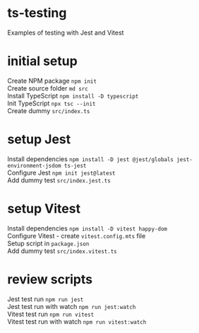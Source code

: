 # ts-testing
Examples of testing with Jest and Vitest

# initial setup
Create NPM package `npm init`  
Create source folder `md src`  
Install TypeScript `npm install -D typescript`  
Init TypeScript `npx tsc --init`  
Create dummy `src/index.ts`  

# setup Jest
Install dependencies `npm install -D jest @jest/globals jest-environment-jsdom ts-jest`  
Configure Jest `npm init jest@latest`  
Add dummy test `src/index.jest.ts`  

# setup Vitest
Install dependencies `npm install -D vitest happy-dom`  
Configure Vitest - create `vitest.config.mts` file  
Setup script in `package.json`  
Add dummy test `src/index.vitest.ts`  

# review scripts
Jest test run `npm run jest`  
Jest test run with watch `npm run jest:watch`  
Vitest test run `npm run vitest`  
Vitest test run with watch `npm run vitest:watch`  




